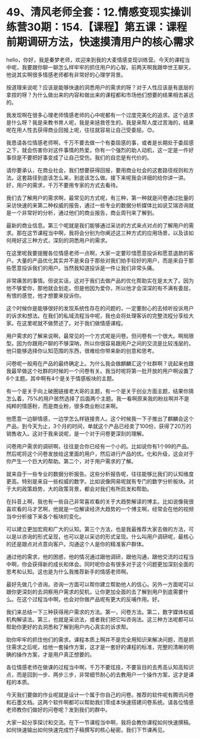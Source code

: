 # 49、清风老师全套：12.情感变现实操训练营30期：154.【课程】第五课：课程前期调研方法，快速摸清用户的核心需求

hello，你好，我是秦梦老师，欢迎来到我的大麦情感变现训练营。今天的课程当中呢，我要跟你聊一聊怎么样牢牢的抓住用户的心智。前两天啊我跟申世王聊天，他说其实啊很多情感老师都有非常好的心理学背景。

按道理来说呢？应该是能够快速的洞悉用户的需求的呀？对于人性应该是有底层的拿捏的呀？为什么做出来的内容和做出来的课程都和市场他们想要的结果相去甚远的。

我发现啊在很多心理老师情感老师的心中呢都有一个过度完美化的追求。这个追求是什么呀？我是来教书育人呢，我是来拯救苍生的。我是来帮人度过苦海的，结果呢在用人性去获得商业回报上呢，往往就容易让自己受委屈。😊。

我恳请各位情感老师啊，千万不要去做一个有委屈感的事，或者是长期处于委屈感之下，就会伤害你对这件事情的热爱。你有一个强烈的助人动机，这一定是一件好事但是不要把好事变成了让自己受伤。我们的自恋是有代价的。

请你要承认，在商业社会，我们想要获得回报，要用商业社会的这套路径规则和方法。这套路径到底该怎么来，到底该怎么做。接下来呢我会详细的给你讲一讲。好，用户的需求，千万不要用专家的方式去看待。

我们去了解用户的需求啊，最常见的方式呢，有三种，第一种就是问卷通过批量的采访快速的来第二种权威的报告，通过一些专业的数据分析媒体比如说艾瑞咨询就是一个非常好的分析，通过他们的商业报告，商业周刊来了解到。

最新的商业信息。第三个呢就是我们能够通过采访的方式来点对点的了解用户的需求。那在这节课程当中啊，我将会分别为你阐述这三种方式的应用场景，以及该如何用好这三种方式，深刻的洞悉用户的需求。

在这里呢我要提醒各位情感老师一点啊，大家一定要珍惜愿意投诉和愿意退款的客户。大量的产品优化其实并不是来自于那些对我们拍手较好的用户，而是来自于那些愿意投诉我们的用户。当然我知道投诉是一件让我们非常头痛。

非常痛苦的事情。但说实话，这对于我们去做产品的优化帮助实在是太大了。因为他不够爱你，那他就会划走。但是他因为爱你，所以他才会深深的有不满有委屈，有恨的感觉，他才想要来投诉你。

这个时候你是能够很好的发现系统性存在的问题的，一定要耐心的去倾听投诉用户的诉求和想法。在我们的私域流程当中呢，我也会将处理客诉的完整流程分享给大家。在这里呢就不做赘述了。对于我们做情感课程。

用户需求的了解来说啊，最常见的一个方式呢是问卷。但问卷有一个很大。啊局限型。因为你跟用户聊的不够深呐，所以你很容易跟用户之间的交流是比较浅层的，他只能够选择你认知范围的东西，很难给你带来新的创意和思考。

问卷呢一般用在产品的最终确定上。为什么我会做麒麟汇这个社群啊？说起来也跟我最早做这个社群的时候的一个问卷有关。我当时呢将第一批开放的用户啊设置了6个主题。其中啊有4个是关于情感板块的主题。

有一个是关于向上破圈链接老大哥的主题，有一个是关于创业方面主题，结果你猜怎么着，75%的用户居然选择了后面两个主题。我一看啊原来我的粉丝啊并不是纯粹的情感粉，而是商业粉，很多商业粉过来啊。

他愿意一边聊情感，一边学怎么样链接贵人。这个时候我一下子推出了麒麟会这个产品，到今天为止，3个月的时间，单就这个产品已经卖了100份，获得了20万的销售收入。这对于我来说呢，是一个对于问卷更深刻的理解。

问卷用户需求的调研啊，往往是合你已经有一个小的。比如说你有1个99的产品。然后呢将这个问卷发放给这里面的用户，然后进行产品的优。化和升级，这会对于你产生一个巨大的帮助。第二个，对于用户需求的了解。

就来自于一些专业的数据分析报告。这些分析报告呢，往往能够比我们的认知维度更高。特别是来自一些权威的数字。比如说像网易呢就有专门的数字分析板块。对于大的政策趋势，大的政策背景，都会对我们有所启发和帮助。

在抖音上啊，我也有一些自己非常喜欢看的关于大趋势解读的博主。比如说像我很喜欢看的马才艺啊，他就是一位解读经济大趋势的一个博主啊，经常会在他的视频当中分析接下来各个板块的变化。

可以建立更加宏观和广大的认知。第三个方法，也是我最推荐大家去做的方法，可以是以咨询的形式呈现，也可以是以采访的形式呈现。什么叫用户调研呢，最核心的还是跟点对点意向客户。沟通这个人是你的精准客户群体。

通过他的需求，他的困惑，他的情况通过跟他调研，跟他沟通，跟他交流的过程当中啊，你会获得新的成长和体会。同时呢你会有很多对于这个问题更加深刻全面的思考和认知。这也是为什么我推荐新手的情感老师啊。

最好先做几个咨询。咨询一方面可以帮你建立帮助他人的信心。另外一方面呢可以跟你更深刻的去洞察用户需求的契机，让你更加全面的去了解到用户到底需要什么。在这个过程当中啊，也会对你做产品呢有更大的反哺作用。好。

我们来总结一下三种获得用户需求的方法。第一，问卷方法。第二，数字媒体权威机构解读法。第三，也就是采访法，或者我们把它叫咨询法。这三种方法呢都可以帮助你更好的去洞悉和了解到用户内心真实的诉求帮。

助你牢牢的抓住他们的需求。课程本质上啊并不是完全用知识来解决问题，而是抓住需求之后呢，给他一套操作方案，这才是一套好的课程的标准，完整的清晰的明确的操作方案，才是用户真正想要的。

各位情感老师在做课的过程当中啊，千万不要炫技，不要盲目的去秀高认知高知识点，而是回到一步、两步三步，非常细节耐心的去教用户一个操作方案，这才是课程的本质。

今天我们要做的作业呢就是设计一个属于你自己的问卷。推荐的软件呢有腾讯问卷和石墨文档。这两个软件啊都可以帮助我们零成本快速搭建问卷系统。请各位情感老师教你们做好的问卷呢？发到我们的群中。

大家一起分享探讨和交流。在下一节课程当中啊，我将会教你课程如何快速撰稿。如何快速输出如何快速完成竹子稿撰写的核心秘密。我们下节课再见。

